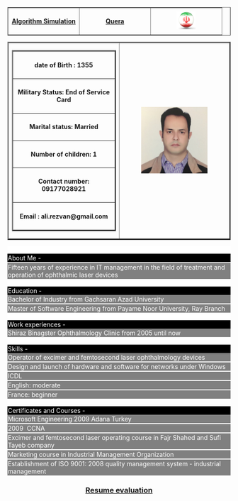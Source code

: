<table border="1" style="border-collapse: collapse; width: 100%;">
<tbody>
<tr>
<td style="width: 33%; text-align: center;">
<h4><strong><a href="https://ali-rezvan.github.io/Naive-Pattern-Searching/">Algorithm Simulation</a></strong></h4>
</td>
<td style="width: 33%; text-align: center;">
<h4><strong><a href="https://quera.ir/profile/ali.rezvan">Quera</a></strong></h4>
</td>
<td style="width: 33%; text-align: center;"><a href="https://ali-rezvan.github.io/resume-in-persian/"><img src="https://raw.githubusercontent.com/ali-rezvan/resume-in-persian/gh-pages/pic/ir.png" alt="" width="43" height="40" /></a></td>
</tr>
</tbody>
</table>
<table border="2" style="width: 100%; border-collapse: collapse;">
<tbody>
<tr>
<td style="width: 50%;">
<table border="2" style="border-collapse: collapse; width: 100%;">
<tbody>
<tr style="height: 20px;">
<td style="width: 100%; height: 20px; text-align: center;">
<h4>date of Birth : 1355</h4>
</td>
</tr>
<tr style="height: 20px;">
<td style="width: 100%; height: 20px; text-align: center;">
<h4>Military Status: End of Service Card</h4>
</td>
</tr>
<tr style="height: 20px;">
<td style="width: 100%; height: 20px; text-align: center;">
<h4>Marital status: Married</h4>
</td>
</tr>
<tr style="height: 20px;">
<td style="width: 100%; height: 20px; text-align: center;">
<h4>Number of children: 1</h4>
</td>
</tr>
<tr style="height: 20px;">
<td style="width: 100%; height: 20px; text-align: center;">
<h4>Contact number: 09177028921</h4>
</td>
</tr>
<tr style="height: 20px;">
<td style="width: 100%; height: 20px; text-align: center;">
<h4>Email : ali.rezvan@gmail.com</h4>
</td>
</tr>
</tbody>
</table>
</td>
<td style="width: 50%; text-align: center;">
<h4><img src="https://raw.githubusercontent.com/ali-rezvan/resume-in-english/gh-pages/0.jpg" alt="" width="150" height="150" /></h4>
</td>
</tr>
</tbody>
</table>
<div style="background-color: #ffff; color: #fff; max-height: 20px; padding: 0px; text-align: right;">&nbsp;</div>
<div style="background-color: #000000; color: #ffffff; min-height: 10px; padding: 1px; text-align: left;">About Me -</div>
<div style="background-color: #ffffff; color: #ffffff; max-height: 2px; padding: 0px;">&nbsp;</div>
<div style="background-color: grey; color: #ffffff; min-height: 10px; padding: 1px; text-align: left;">Fifteen years of experience in IT management in the field of treatment and operation of ophthalmic laser devices</div>
<div style="background-color: #ffffff; color: #ffffff; max-height: 20px; padding: 0px;">&nbsp;</div>
<div style="background-color: #000000; color: #ffffff; min-height: 10px; padding: 1px; text-align: left;">Education -</div>
<div style="background-color: grey; color: #ffffff; min-height: 10px; padding: 1px;">Bachelor of Industry from Gachsaran Azad University</div>
<div style="background-color: #ffff; color: #fff; max-height: 2px; padding: 0px; text-align: right;">&nbsp;</div>
<div style="background-color: grey; color: #ffffff; min-height: 10px; padding: 1px;">Master of Software Engineering from Payame Noor University, Ray Branch</div>
<div style="background-color: #ffff; color: #fff; max-height: 20px; padding: 0px; text-align: right;">&nbsp;</div>
<div style="background-color: #000000; color: #ffffff; min-height: 10px; padding: 1px; text-align: left;">Work experiences -</div>
<div style="background-color: grey; color: #ffffff; min-height: 10px; padding: 1px;">Shiraz Binagster Ophthalmology Clinic from 2005 until now</div>
<div style="background-color: #ffff; color: #fff; max-height: 20px; padding: 0px; text-align: right;">&nbsp;</div>
<div style="background-color: #000000; color: #ffffff; min-height: 10px; padding: 1px; text-align: left;">Skills -</div>
<div style="background-color: grey; color: #ffffff; min-height: 10px; padding: 1px;">Operator of excimer and femtosecond laser ophthalmology devices</div>
<div style="background-color: #ffff; color: #fff; max-height: 2px; padding: 0px; text-align: right;">&nbsp;</div>
<div style="background-color: grey; color: #ffffff; min-height: 10px; padding: 1px; text-align: left;">Design and launch of hardware and software for networks under Windows</div>
<div style="background-color: #ffff; color: #fff; max-height: 2px; padding: 0px; text-align: right;">&nbsp;</div>
<div style="background-color: grey; color: #ffffff; min-height: 10px; padding: 1px; text-align: left;">ICDL</div>
<div style="background-color: #ffff; color: #fff; max-height: 2px; padding: 0px; text-align: right;">&nbsp;</div>
<div style="background-color: grey; color: #ffffff; min-height: 10px; padding: 1px; text-align: left;">English: moderate</div>
<div style="background-color: #ffff; color: #fff; max-height: 2px; padding: 0px; text-align: right;">&nbsp;</div>
<div style="background-color: grey; color: #ffffff; min-height: 10px; padding: 1px; text-align: left;">France: beginner</div>
<div style="background-color: #ffffff; color: #ffffff; max-height: 20px; padding: 0px;">&nbsp;</div>
<div style="background-color: #000000; color: #ffffff; min-height: 10px; padding: 1px; text-align: left;">Certificates and Courses -</div>
<div style="background-color: grey; color: #ffffff; min-height: 10px; padding: 1px;">Microsoft Engineering 2009 Adana Turkey</div>
<div style="background-color: #ffff; color: #fff; max-height: 2px; padding: 0px; text-align: right;">&nbsp;</div>
<div style="background-color: grey; color: #ffffff; min-height: 10px; padding: 1px; text-align: left;">2009&nbsp; CCNA</div>
<div style="background-color: #ffffff; color: #ffffff; max-height: 2px; padding: 0px;">&nbsp;</div>
<div style="background-color: grey; color: #ffffff; min-height: 10px; padding: 1px; text-align: left;">Excimer and femtosecond laser operating course in Fajr Shahed and Sufi Tayeb company</div>
<div style="background-color: #ffffff; color: #ffffff; max-height: 2px; padding: 0px;">&nbsp;</div>
<div style="background-color: grey; color: #ffffff; min-height: 10px; padding: 1px; text-align: left;">Marketing course in Industrial Management Organization</div>
<div style="background-color: #ffffff; color: #ffffff; max-height: 2px; padding: 0px;">&nbsp;</div>
<div style="background-color: grey; color: #ffffff; min-height: 10px; padding: 1px; text-align: left;">Establishment of ISO 9001: 2008 quality management system - industrial management</div>
<h3 style="text-align: center;"><a href="https://github.com/ali-rezvan/resume-in-persian/blob/gh-pages/files/ali%20rezvan.pdf">Resume evaluation</a></h3>
